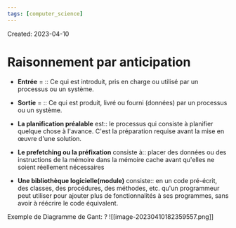 ```yaml
---
tags: [computer_science] 
---
```

Created: 2023-04-10

# Raisonnement par anticipation
- **Entrée** = :: Ce qui est introduit, pris en charge ou utilisé par un processus ou un système.
<!--SR:!2023-04-14,2,226-->
- **Sortie** = :: Ce qui est produit, livré ou fourni (données) par un processus ou un système.
<!--SR:!2023-04-14,2,226-->

- **La planification préalable** est:: le processus qui consiste à planifier quelque chose à l'avance. C'est la préparation requise avant la mise en œuvre d'une solution.
<!--SR:!2023-04-14,2,226-->
- **Le prefetching ou la préfixation** consiste à:: placer des données ou des instructions de la mémoire dans la mémoire cache avant qu'elles ne soient réellement nécessaires
<!--SR:!2023-04-14,2,230-->
- **Une bibliothèque logicielle(module)** consiste:: en un code pré-écrit, des classes, des procédures, des méthodes, etc. qu'un programmeur peut utiliser pour ajouter plus de fonctionnalités à ses programmes, sans avoir à réécrire le code équivalent.
<!--SR:!2023-04-14,2,230-->

Exemple de Diagramme de Gant:
?
![[image-20230410182359557.png]]
<!--SR:!2023-04-14,3,250-->

